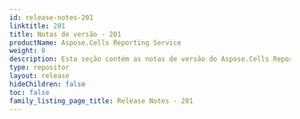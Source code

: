 ```yaml
---
id: release-notes-201
linktitle: 201
title: Notas de versão - 201
productName: Aspose.Cells Reporting Service
weight: 8
description: Esta seção contém as notas de versão do Aspose.Cells Reporting Services para o ano de 2016. Nessas notas de versão, estamos publicando a lista de problemas que foram corrigidos na versão atual, bem como quaisquer alterações públicas do API e comportamentais.
type: repositor
layout: release
hideChildren: false
toc: false
family_listing_page_title: Release Notes - 201
---
```


